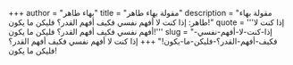 +++
author = "بهاء طاهر"
title = "مقولة بهاء طاهر"
description = "مقولة بهاء طاهر: إذا كنت لا أفهم نفسي فكيف أفهم القدر؟ فليكن ما يكون!"
quote = '''إذا كنت لا أفهم نفسي فكيف أفهم القدر؟ فليكن ما يكون!'''
slug = "إذا-كنت-لا-أفهم-نفسي-فكيف-أفهم-القدر؟-فليكن-ما-يكون!"
+++
إذا كنت لا أفهم نفسي فكيف أفهم القدر؟ فليكن ما يكون!
